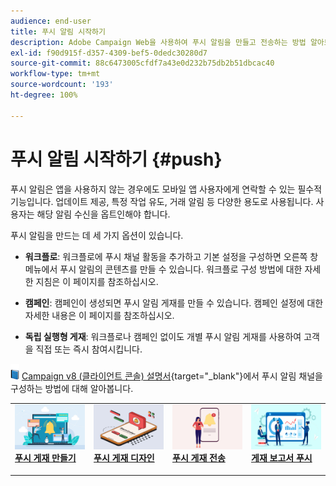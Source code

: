 ```yaml
---
audience: end-user
title: 푸시 알림 시작하기
description: Adobe Campaign Web을 사용하여 푸시 알림을 만들고 전송하는 방법 알아보기
exl-id: f90d915f-d357-4309-bef5-0dedc30280d7
source-git-commit: 88c6473005cfdf7a43e0d232b75db2b51dbcac40
workflow-type: tm+mt
source-wordcount: '193'
ht-degree: 100%

---
```


# 푸시 알림 시작하기 {#push}

푸시 알림은 앱을 사용하지 않는 경우에도 모바일 앱 사용자에게 연락할 수 있는 필수적 기능입니다. 업데이트 제공, 특정 작업 유도, 거래 알림 등 다양한 용도로 사용됩니다. 사용자는 해당 알림 수신을 옵트인해야 합니다.

푸시 알림을 만드는 데 세 가지 옵션이 있습니다.

* **워크플로**: 워크플로에 푸시 채널 활동을 추가하고 기본 설정을 구성하면 오른쪽 창 메뉴에서 푸시 알림의 콘텐츠를 만들 수 있습니다. 워크플로 구성 방법에 대한 자세한 지침은 이 페이지를 참조하십시오.

* **캠페인**: 캠페인이 생성되면 푸시 알림 게재를 만들 수 있습니다. 캠페인 설정에 대한 자세한 내용은 이 페이지를 참조하십시오.

* **독립 실행형 게재**: 워크플로나 캠페인 없이도 개별 푸시 알림 게재를 사용하여 고객을 직접 또는 즉시 참여시킵니다.

![](../assets/do-not-localize/book.png) [Campaign v8 (클라이언트 콘솔) 설명서](https://experienceleague.adobe.com/docs/campaign/campaign-v8/campaigns/send/push.html){target="_blank"}에서 푸시 알림 채널을 구성하는 방법에 대해 알아봅니다.

<table style="table-layout:fixed"><tr style="border: 0;">
<td>
<a href="create-push.md">
<img alt="리드" src="assets/do-not-localize/push_create.jpeg">
</a>
<div><a href="create-push.md"><strong>푸시 게재 만들기</strong>
</div>
<p>
</td>
<td>
<a href="content-push.md">
<img alt="저빈도" src="assets/do-not-localize/push_design.jpeg">
</a>
<div>
<a href="content-push.md"><strong>푸시 게재 디자인<strong></strong></a>
</div>
<p></td>
<td>
<a href="send-push.md">
<img alt="유효성 검사" src="assets/do-not-localize/push_send.jpeg">
</a>
<div>
<a href="send-push.md"><strong>푸시 게재 전송</strong></a>
</div>
<p>
</td>
<td>
<a href="send-push.md">
<img alt="유효성 검사" src="assets/do-not-localize/push_report.jpeg">
</a>
<div>
<a href="send-push.md"><strong>게재 보고서 푸시</strong></a>
</div>
<p>
</td>
</tr></table>
